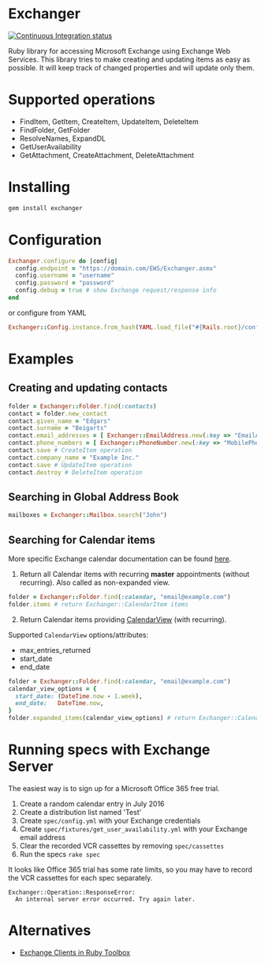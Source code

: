 Exchanger
=========

[![Continuous Integration status](https://secure.travis-ci.org/ebeigarts/exchanger.png)](http://travis-ci.org/ebeigarts/exchanger)

Ruby library for accessing Microsoft Exchange using Exchange Web Services.
This library tries to make creating and updating items as easy as possible.
It will keep track of changed properties and will update only them.

Supported operations
====================

* FindItem, GetItem, CreateItem, UpdateItem, DeleteItem
* FindFolder, GetFolder
* ResolveNames, ExpandDL
* GetUserAvailability
* GetAttachment, CreateAttachment, DeleteAttachment

Installing
==========

```bash
gem install exchanger
```

Configuration
=============

```ruby
Exchanger.configure do |config|
  config.endpoint = "https://domain.com/EWS/Exchanger.asmx"
  config.username = "username"
  config.password = "password"
  config.debug = true # show Exchange request/response info
end
```

or configure from YAML

```ruby
Exchanger::Config.instance.from_hash(YAML.load_file("#{Rails.root}/config/exchanger.yml")[Rails.env])
```

Examples
========

Creating and updating contacts
------------------------------

```ruby
folder = Exchanger::Folder.find(:contacts)
contact = folder.new_contact
contact.given_name = "Edgars"
contact.surname = "Beigarts"
contact.email_addresses = [ Exchanger::EmailAddress.new(:key => "EmailAddress1", :text => "me@example.com") ]
contact.phone_numbers = [ Exchanger::PhoneNumber.new(:key => "MobilePhone", :text => "+371 80000000") ]
contact.save # CreateItem operation
contact.company_name = "Example Inc."
contact.save # UpdateItem operation
contact.destroy # DeleteItem operation
```

Searching in Global Address Book
--------------------------------

```ruby
mailboxes = Exchanger::Mailbox.search("John")
```

Searching for Calendar items
----------------------------
More specific Exchange calendar documentation can be found
[here](https://msdn.microsoft.com/en-us/library/office/dn495614(v=exchg.150).aspx).

1) Return all Calendar items with recurring **master** appointments (without recurring).
Also called as non-expanded view.

```ruby
folder = Exchanger::Folder.find(:calendar, "email@example.com")
folder.items # return Exchanger::CalendarItem items
```

2) Return Calendar items providing
[CalendarView](https://msdn.microsoft.com/en-us/library/microsoft.exchange.webservices.data.calendarview(v=exchg.80).aspx) (with recurring).

Supported `CalendarView` options/attributes:
* max_entries_returned
* start_date
* end_date

```ruby
folder = Exchanger::Folder.find(:calendar, "email@example.com")
calendar_view_options = {
  start_date: (DateTime.now - 1.week),
  end_date:   DateTime.now,
}
folder.expanded_items(calendar_view_options) # return Exchanger::CalendarItem items
```

Running specs with Exchange Server
==================================

The easiest way is to sign up for a Microsoft Office 365 free trial.

1. Create a random calendar entry in July 2016
2. Create a distribution list named 'Test'
3. Create `spec/config.yml` with your Exchange credentials
4. Create `spec/fixtures/get_user_availability.yml` with your Exchange email address
5. Clear the recorded VCR cassettes by removing `spec/cassettes`
6. Run the specs `rake spec`

It looks like Office 365 trial has some rate limits,
so you may have to record the VCR cassettes for each spec separately.

```
Exchanger::Operation::ResponseError:
  An internal server error occurred. Try again later.
```

Alternatives
============

* [Exchange Clients in Ruby Toolbox](https://www.ruby-toolbox.com/categories/Exchange_Clients)
